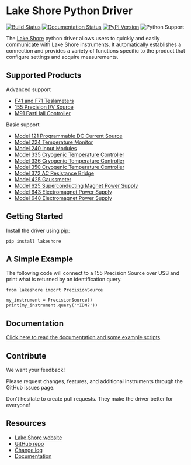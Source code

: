 # Lake Shore Python Driver

[![Build Status](https://lakeshorecryotronics.visualstudio.com/Lake%20Shore%20Dev/_apis/build/status/Python%20Driver?branchName=master)](https://lakeshorecryotronics.visualstudio.com/Lake%20Shore%20Dev/_build/latest?definitionId=138?branchName=master)
[![Documentation Status](https://readthedocs.org/projects/lake-shore-python-driver/badge/?version=latest)](https://lake-shore-python-driver.readthedocs.io/en/latest/?badge=latest)
[![PyPI Version](https://img.shields.io/pypi/v/lakeshore.svg)](https://pypi.org/project/lakeshore/)
![Python Support](https://img.shields.io/pypi/pyversions/lakeshore.svg)

The [Lake Shore](https://www.lakeshore.com) python driver allows users to quickly and easily communicate with Lake Shore instruments. It automatically establishes a connection and provides a variety of functions specific to the product that configure settings and acquire measurements. 

## Supported Products
Advanced support
* [F41 and F71 Teslameters](https://www.lakeshore.com/products/Gaussmeters/F71-F41-teslameters/Pages/Overview.aspx)
* [155 Precision I/V Source](https://www.lakeshore.com/products/measureready/model-155/Pages/Overview.aspx) 
* [M91 FastHall Controller](https://www.lakeshore.com/products/categories/overview/material-characterization-products/measureready-instruments/measureready-m91-fasthall-measurement-controller) 

Basic support
* [Model 121 Programmable DC Current Source](https://www.lakeshore.com/products/categories/overview/temperature-products/ac-and-dc-current-sources/model-121-programmable-dc-current-source)
* [Model 224 Temperature Monitor](https://www.lakeshore.com/products/categories/overview/temperature-products/cryogenic-temperature-monitors/model-224-temperature-monitor)
* [Model 240 Input Modules](https://www.lakeshore.com/products/categories/overview/temperature-products/cryogenic-temperature-modules/240-series-input-modules)
* [Model 335 Cryogenic Temperature Controller](https://www.lakeshore.com/products/categories/overview/temperature-products/cryogenic-temperature-controllers/model-335-cryogenic-temperature-controller)
* [Model 336 Cryogenic Temperature Controller](https://www.lakeshore.com/products/categories/overview/temperature-products/cryogenic-temperature-controllers/model-336-cryogenic-temperature-controller)
* [Model 350 Cryogenic Temperature Controller](https://www.lakeshore.com/products/categories/overview/temperature-products/cryogenic-temperature-controllers/model-350-cryogenic-temperature-controller)
* [Model 372 AC Resistance Bridge](https://www.lakeshore.com/products/categories/overview/temperature-products/cryogenic-temperature-controllers/model-372-ac-resistance-bridge-temperature-controller)
* [Model 425 Gaussmeter](https://www.lakeshore.com/products/categories/overview/magnetic-products/gaussmeters-teslameters/model-425-gaussmeter)
* [Model 625 Superconducting Magnet Power Supply](https://www.lakeshore.com/products/categories/overview/material-characterization-products/superconducting-magnet-power-supply/model-625-superconducting-magnet-power-supply)
* [Model 643 Electromagnet Power Supply](https://www.lakeshore.com/products/categories/overview/material-characterization-products/electromagnet-power-supplies/model-643-electromagnet-power-supply)
* [Model 648 Electromagnet Power Supply](https://www.lakeshore.com/products/categories/overview/material-characterization-products/electromagnet-power-supplies/model-648-electromagnet-power-supply)

## Getting Started
Install the driver using [pip](https://pip.pypa.io/en/stable/quickstart/):

    pip install lakeshore

## A Simple Example
The following code will connect to a 155 Precision Source over USB and print what is returned by an identification query.

    from lakeshore import PrecisionSource

    my_instrument = PrecisionSource()
    print(my_instrument.query('*IDN?'))

## Documentation
[Click here to read the documentation and some example scripts](https://lake-shore-python-driver.readthedocs.io/en/latest/)

## Contribute
We want your feedback!

Please request changes, features, and additional instruments through the GitHub issues page.

Don't hesitate to create pull requests. They make the driver better for everyone! 

## Resources
* [Lake Shore website](https://www.lakeshore.com)
* [GitHub repo](https://github.com/lakeshorecryotronics/python-driver)
* [Change log](https://github.com/lakeshorecryotronics/python-driver/blob/master/CHANGELOG.md)
* [Documentation](https://lake-shore-python-driver.readthedocs.io/en/latest/)
